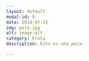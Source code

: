 ```yaml
---
layout: default
modal-id: 9
date: 2014-07-15
img: pera.jpg
alt: image-alt
category: Fruta
description: Esto es una pera.

---
```

